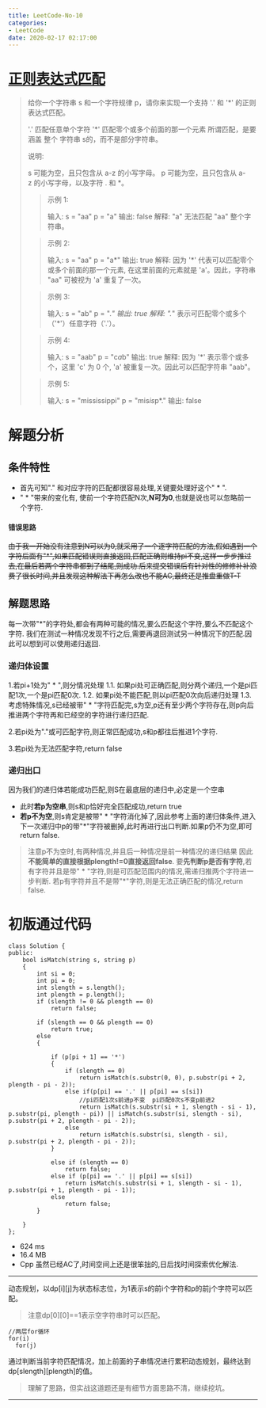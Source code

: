 ```yaml
---
title: LeetCode-No-10
categories:
- LeetCode
date: 2020-02-17 02:17:00
---
```

# [正则表达式匹配](https://leetcode-cn.com/problems/regular-expression-matching)
>给你一个字符串 s 和一个字符规律 p，请你来实现一个支持 '.' 和 '*' 的正则表达式匹配。
>
>'.' 匹配任意单个字符
>'*' 匹配零个或多个前面的那一个元素
>所谓匹配，是要涵盖 整个 字符串 s的，而不是部分字符串。
>
>说明:
>
>s 可能为空，且只包含从 a-z 的小写字母。
>p 可能为空，且只包含从 a-z 的小写字母，以及字符 . 和 *。
>>示例 1:
>>
>>输入:
s = "aa"
p = "a"
输出: false
解释: "a" 无法匹配 "aa" 整个字符串。
>
>>示例 2:
>>
>>输入:
s = "aa"
p = "a*"
输出: true
解释: 因为 '*' 代表可以匹配零个或多个前面的那一个元素, 在这里前面的元素就是 'a'。因此，字符串 "aa" 可被视为 'a' 重复了一次。
>
>>示例 3:
>>
>>输入:
s = "ab"
p = ".*"
输出: true
解释: ".*" 表示可匹配零个或多个（'*'）任意字符（'.'）。
>
>>示例 4:
>>
>>输入:
s = "aab"
p = "c*a*b"
输出: true
解释: 因为 '*' 表示零个或多个，这里 'c' 为 0 个, 'a' 被重复一次。因此可以匹配字符串 "aab"。
>
>>示例 5:
>>
>>输入:
s = "mississippi"
p = "mis*is*p*."
输出: false


# 解题分析
##  条件特性
- 首先可知"." 和对应字符的匹配都很容易处理,关键要处理好这个" * ".
- " * "带来的变化有, 使前一个字符匹配N次,**N可为0**,也就是说也可以忽略前一个字符.
####    错误思路
~~由于我一开始没有注意到N可以为0,就采用了一个逐字符匹配的方法,假如遇到一个字符后面有"*",如果匹配错误则直接返回,匹配正确则维持pi不变,这样一步步推过去,在最后若两个字符串都到了结尾,则成功.后来提交错误后有针对性的修修补补浪费了很长时间,并且发现这种解法下再怎么改也不能AC,最终还是推盘重做T-T~~
##  解题思路
每一次带"*"的字符处,都会有两种可能的情况,要么匹配这个字符,要么不匹配这个字符.
我们在测试一种情况发现不行之后,需要再退回测试另一种情况下的匹配.因此可以想到可以使用递归返回.

###   递归体设置
1.若pi+1处为" * ",则分情况处理
 1.1. 如果pi处可正确匹配,则分两个递归,一个是pi匹配1次,一个是pi匹配0次.
1.2. 如果pi处不能匹配,则以pi匹配0次向后递归处理
1.3. 考虑特殊情况,s已经被带" * "字符匹配完,s为空,p还有至少两个字符存在,则p向后推进两个字符再和已经空的字符进行递归匹配.

2.若pi处为"."或可匹配字符,则正常匹配成功,s和p都往后推进1个字符.

3.若pi处为无法匹配字符,return false
###   递归出口
因为我们的递归体若能成功匹配,则S在最底层的递归中,必定是一个空串
- 此时**若p为空串**,则s和p恰好完全匹配成功,return true
- **若p不为空**,则s肯定是被带" * "字符消化掉了,因此参考上面的递归体条件,进入下一次递归中p的带"*"字符被删掉,此时再进行出口判断.如果p仍不为空,即可return false.
>注意p不为空时,有两种情况,并且后一种情况是前一种情况的递归结果
因此**不能简单的直接根据plength!=0直接返回false**.
要**先判断p是否有字符**,若有字符并且是带" * "字符,则是可匹配范围内的情况,需递归推两个字符进一步判断.
若p有字符并且不是带"*"字符,则是无法正确匹配的情况,return false.

# 初版通过代码
```
class Solution {
public:
	bool isMatch(string s, string p)
	{
		int si = 0;
		int pi = 0;
		int slength = s.length();
		int plength = p.length();
		if (slength != 0 && plength == 0)
			return false;

		if (slength == 0 && plength == 0)
			return true;
		else
		{	

			if (p[pi + 1] == '*')
			{
				if (slength == 0)
					return isMatch(s.substr(0, 0), p.substr(pi + 2, plength - pi - 2));
				else if(p[pi] == '.' || p[pi] == s[si])
					//pi匹配1次s前进p不变  pi匹配0次s不变p前进2
					return isMatch(s.substr(si + 1, slength - si - 1), p.substr(pi, plength - pi)) || isMatch(s.substr(si, slength - si), p.substr(pi + 2, plength - pi - 2));
				else
					return isMatch(s.substr(si, slength - si), p.substr(pi + 2, plength - pi - 2));
			}

			else if (slength == 0)
				return false;
			else if (p[pi] == '.' || p[pi] == s[si])
				return isMatch(s.substr(si + 1, slength - si - 1), p.substr(pi + 1, plength - pi - 1));
			else
				return false;
		}

	}
};
```
- 624 ms
- 16.4 MB
- Cpp
虽然已经AC了,时间空间上还是很笨拙的,日后找时间探索优化解法.
-------------
动态规划，以dp[i][j]为状态标志位，为1表示s的前i个字符和p的前j个字符可以匹配。
>注意dp[0][0]==1表示空字符串时可以匹配。
```
//两层for循环
for(i)
  for(j)
```
通过判断当前字符匹配情况，加上前面的子串情况进行累积动态规划，最终达到dp[slength][plength]的值。

>理解了思路，但实战这道题还是有细节方面思路不清，继续挖坑。
---------
